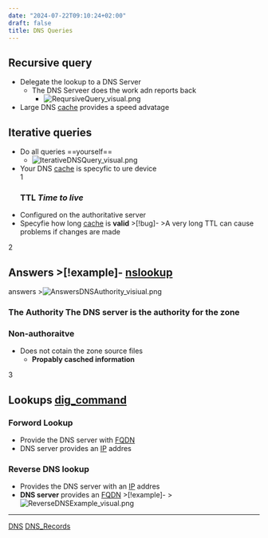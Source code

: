```yaml
---
date: "2024-07-22T09:10:24+02:00"
draft: false
title: DNS Queries
---
```


## Recursive query

-   Delegate the lookup to a DNS Server
    -   The DNS Serveer does the work adn reports back
        -   ![ReqursiveQuery_visual.png](/Notes/ReqursiveQuery_visual.png "fig:")
-   Large DNS [cache](/Notes/posts/nixos/cache) provides a speed
    advatage

## Iterative queries

-   Do all queries ==yourself==
    -   ![IterativeDNSQuery_visual.png](/Notes/IterativeDNSQuery_visual.png "fig:")
-   Your DNS [cache](/Notes/posts/nixos/cache) is specyfic to ure
    device  
    1
    ### TTL *Time to live*
-   Configured on the authoritative server
-   Specyfie how long [cache](/Notes/posts/nixos/cache) is
    **valid** >\[!bug\]- >A very long TTL can cause problems if changes
    are made

2
## Answers \>\[!example\]- [nslookup](/Notes/posts/Linux/nslookup)
answers
\>![AnswersDNSAuthority_visiual.png](/Notes/AnswersDNSAuthority_visiual.png)
### The Authority The DNS server is the authority for the zone

### Non-authoraitve

-   Does not cotain the zone source files
    -   **Propably casched information**

3
## Lookups [dig_command](/Notes/posts/dig_command)

### Forword Lookup

-   Provide the DNS server with [FQDN](/Notes/posts/FQDN)
-   DNS server provides an [IP](/Notes/posts/Network/Ref_OSI/IP) addres

### Reverse DNS lookup

-   Provides the DNS server with an
    [IP](/Notes/posts/Network/Ref_OSI/IP) addres
-   **DNS server** provides an
    [FQDN](/Notes/posts/FQDN) >\[!example\]- >![ReverseDNSExample_visual.png](/Notes/ReverseDNSExample_visual.png)

------------------------------------------------------------------------

[DNS](/Notes/posts/Network/Phisicall/DNS)
[DNS_Records](/Notes/posts/Network/DNS_Records)
